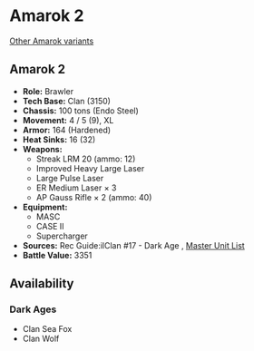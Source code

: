 # Amarok 2 

[Other Amarok variants](../amarok.md) 

## Amarok 2 

- **Role:** Brawler 
- **Tech Base:** Clan (3150) 
- **Chassis:** 100 tons (Endo Steel) 
- **Movement:** 4 / 5 (9), XL 
- **Armor:** 164 (Hardened) 
- **Heat Sinks:** 16 (32) 
- **Weapons:** 
  - Streak LRM 20 (ammo: 12) 
  - Improved Heavy Large Laser 
  - Large Pulse Laser 
  - ER Medium Laser × 3 
  - AP Gauss Rifle × 2 (ammo: 40) 
- **Equipment:** 
  - MASC 
  - CASE II 
  - Supercharger 
- **Sources:** Rec Guide:ilClan #17 - Dark Age , [Master Unit List](http://masterunitlist.info/Unit/Details/8240/amarok-2) 
- **Battle Value:** 3351 

## Availability 

### Dark Ages 

- Clan Sea Fox 
- Clan Wolf 

